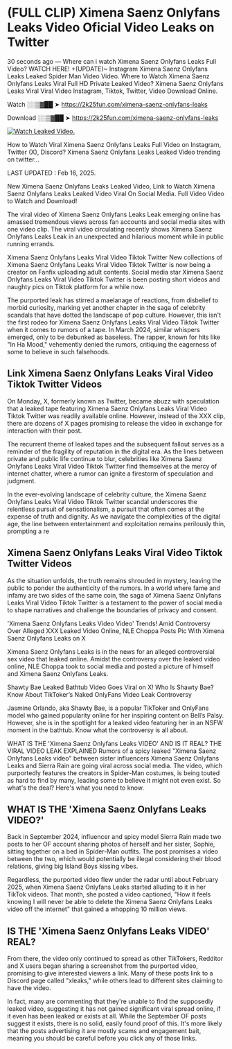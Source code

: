 # (FULL CLIP) Ximena Saenz Onlyfans Leaks Video Oficial Video Leaks on Twitter

30 seconds ago — Where can i watch Ximena Saenz Onlyfans Leaks Full Video? WATCH HERE! +(UPDATE)~ Instagram Ximena Saenz Onlyfans Leaks Leaked Spider Man Video Video. Where to Watch Ximena Saenz Onlyfans Leaks Viral Full HD Private Leaked Video? Ximena Saenz Onlyfans Leaks Viral Viral Video Instagram, Tiktok, Twitter, Video Download Online.

Watch ░░▒▓██ ➤ https://2k25fun.com/ximena-saenz-onlyfans-leaks

Download ░░▒▓██ ➤ https://2k25fun.com/ximena-saenz-onlyfans-leaks

[![Watch Leaked Video.](https://miro.medium.com/v2/resize:fit:828/format:webp/1*cilzJN44JGOrTw9NJCrNHA.gif "Watch Leaked Video")](https://2k25fun.com/ximena-saenz-onlyfans-leaks)

How to Watch Viral Ximena Saenz Onlyfans Leaks Full Video on Instagram, Twitter (X), Discord? Ximena Saenz Onlyfans Leaks Leaked Video trending on twitter...

LAST UPDATED : Feb 16, 2025.

New Ximena Saenz Onlyfans Leaks Leaked Video, Link to Watch Ximena Saenz Onlyfans Leaks Leaked Video Viral On Social Media. Full Video Video to Watch and Download!

The viral video of Ximena Saenz Onlyfans Leaks Leak emerging online has amassed tremendous views across fan accounts and social media sites with one video clip. The viral video circulating recently shows Ximena Saenz Onlyfans Leaks Leak in an unexpected and hilarious moment while in public running errands.

Ximena Saenz Onlyfans Leaks Viral Video Tiktok Twitter New collections of Ximena Saenz Onlyfans Leaks Viral Video Tiktok Twitter is now being a creator on Fanfix uploading adult contents. Social media star Ximena Saenz Onlyfans Leaks Viral Video Tiktok Twitter is been posting short videos and naughty pics on Tiktok platform for a while now.

The purported leak has stirred a maelanage of reactions, from disbelief to morbid curiosity, marking yet another chapter in the saga of celebrity scandals that have dotted the landscape of pop culture. However, this isn't the first rodeo for Ximena Saenz Onlyfans Leaks Viral Video Tiktok Twitter when it comes to rumors of a tape. In March 2024, similar whispers emerged, only to be debunked as baseless. The rapper, known for hits like "In Ha Mood," vehemently denied the rumors, critiquing the eagerness of some to believe in such falsehoods.

## Link Ximena Saenz Onlyfans Leaks Viral Video Tiktok Twitter Videos

On Monday, X, formerly known as Twitter, became abuzz with speculation that a leaked tape featuring Ximena Saenz Onlyfans Leaks Viral Video Tiktok Twitter was readily available online. However, instead of the XXX clip, there are dozens of X pages promising to release the video in exchange for interaction with their post.

The recurrent theme of leaked tapes and the subsequent fallout serves as a reminder of the fragility of reputation in the digital era. As the lines between private and public life continue to blur, celebrities like Ximena Saenz Onlyfans Leaks Viral Video Tiktok Twitter find themselves at the mercy of internet chatter, where a rumor can ignite a firestorm of speculation and judgment.

In the ever-evolving landscape of celebrity culture, the Ximena Saenz Onlyfans Leaks Viral Video Tiktok Twitter scandal underscores the relentless pursuit of sensationalism, a pursuit that often comes at the expense of truth and dignity. As we navigate the complexities of the digital age, the line between entertainment and exploitation remains perilously thin, prompting a re

##  Ximena Saenz Onlyfans Leaks Viral Video Tiktok Twitter Videos

As the situation unfolds, the truth remains shrouded in mystery, leaving the public to ponder the authenticity of the rumors. In a world where fame and infamy are two sides of the same coin, the saga of Ximena Saenz Onlyfans Leaks Viral Video Tiktok Twitter is a testament to the power of social media to shape narratives and challenge the boundaries of privacy and consent.

'Ximena Saenz Onlyfans Leaks Video Video' Trends! Amid Controversy Over Alleged XXX Leaked Video Online, NLE Choppa Posts Pic With Ximena Saenz Onlyfans Leaks on X

Ximena Saenz Onlyfans Leaks is in the news for an alleged controversial sex video that leaked online. Amidst the controversy over the leaked video online, NLE Choppa took to social media and posted a picture of himself and Ximena Saenz Onlyfans Leaks.

Shawty Bae Leaked Bathtub Video Goes Viral on X! Who Is Shawty Bae? Know About TikToker’s Naked OnlyFans Video Leak Controversy

Jasmine Orlando, aka Shawty Bae, is a popular TikToker and OnlyFans model who gained popularity online for her inspiring content on Bell’s Palsy. However, she is in the spotlight for a leaked video featuring her in an NSFW moment in the bathtub. Know what the controversy is all about.

WHAT IS THE 'Ximena Saenz Onlyfans Leaks VIDEO' AND IS IT REAL? THE VIRAL VIDEO LEAK EXPLAINED Rumors of a spicy leaked "Ximena Saenz Onlyfans Leaks video" between sister influencers Ximena Saenz Onlyfans Leaks and Sierra Rain are going viral across social media. The video, which purportedly features the creators in Spider-Man costumes, is being touted as hard to find by many, leading some to believe it might not even exist. So what's the deal? Here's what you need to know.

## WHAT IS THE 'Ximena Saenz Onlyfans Leaks VIDEO?'

Back in September 2024, influencer and spicy model Sierra Rain made two posts to her OF account sharing photos of herself and her sister, Sophie, sitting together on a bed in Spider-Man outfits. The post promises a video between the two, which would potentially be illegal considering their blood relations, giving big Island Boys kissing vibes.

Regardless, the purported video flew under the radar until about February 2025, when Ximena Saenz Onlyfans Leaks started alluding to it in her TikTok videos. That month, she posted a video captioned, "How it feels knowing I will never be able to delete the Ximena Saenz Onlyfans Leaks video off the internet" that gained a whopping 10 million views.

## IS THE 'Ximena Saenz Onlyfans Leaks VIDEO' REAL?

From there, the video only continued to spread as other TikTokers, Redditor and X users began sharing a screenshot from the purported video, promising to give interested viewers a link. Many of these posts link to a Discord page called "xleaks," while others lead to different sites claiming to have the video.

In fact, many are commenting that they're unable to find the supposedly leaked video, suggesting it has not gained significant viral spread online, if it even has been leaked or exists at all. While the September OF posts suggest it exists, there is no solid, easily found proof of this. It's more likely that the posts advertising it are mostly scams and engagement bait, meaning you should be careful before you click any of those links.